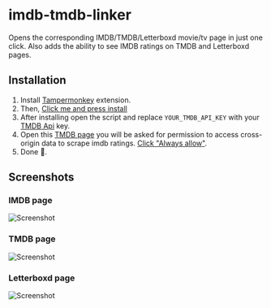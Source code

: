 # imdb-tmdb-linker

Opens the corresponding IMDB/TMDB/Letterboxd movie/tv page in just one click. Also adds the ability to see IMDB ratings on TMDB and Letterboxd pages.

## Installation

1. Install [Tampermonkey](https://chromewebstore.google.com/detail/tampermonkey/dhdgffkkebhmkfjojejmpbldmpobfkfo?hl=en) extension.
2. Then, [Click me and press install](https://tetrax-10.github.io/imdb-tmdb-linker/linker.user.js)
3. After installing open the script and replace `YOUR_TMDB_API_KEY` with your [TMDB Api](https://www.themoviedb.org/settings/api) key.
4. Open this [TMDB page](https://www.themoviedb.org/movie/420622) you will be asked for permission to access cross-origin data to scrape imdb ratings. [Click "Always allow"](https://raw.githubusercontent.com/Tetrax-10/imdb-tmdb-linker/main/screenshot/permission.png).
5. Done 🎉.

## Screenshots

### IMDB page

![Screenshot](https://raw.githubusercontent.com/Tetrax-10/imdb-tmdb-linker/main/screenshot/imdb.png)

### TMDB page

![Screenshot](https://raw.githubusercontent.com/Tetrax-10/imdb-tmdb-linker/main/screenshot/tmdb.png)

### Letterboxd page

![Screenshot](https://raw.githubusercontent.com/Tetrax-10/imdb-tmdb-linker/main/screenshot/letterboxd.png)
